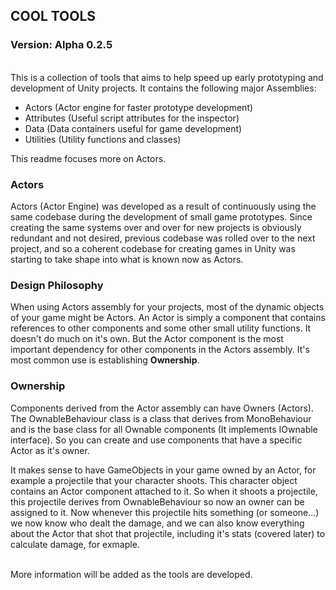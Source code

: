 <h2>COOL TOOLS</h2>
<h3> Version: Alpha 0.2.5 </h3>

<br>
This is a collection of tools that aims to help speed up early prototyping and development of Unity projects.
It contains the following major Assemblies:
<ul>
<li>Actors (Actor engine for faster prototype development)</li>
<li>Attributes (Useful script attributes for the inspector)</li>
<li>Data (Data containers useful for game development)</li>
<li>Utilities (Utility functions and classes)</li>
</ul>

This readme focuses more on Actors.

### Actors
Actors (Actor Engine) was developed as a result of continuously using the same codebase during the development of small game prototypes.
Since creating the same systems over and over for new projects is obviously redundant and not desired, previous codebase was rolled over
to the next project, and so a coherent codebase for creating games in Unity was starting to take shape into what is known now as Actors.

### Design Philosophy
When using Actors assembly for your projects, most of the dynamic objects of your game might be Actors. An Actor is simply a component
that contains references to other components and some other small utility functions. It doesn't do much on it's own. But the Actor component
is the most important dependency for other components in the Actors assembly. It's most common use is establishing **Ownership**.

### Ownership
Components derived from the Actor assembly can have Owners (Actors). The OwnableBehaviour class is a class that derives from MonoBehaviour
and is the base class for all Ownable components (It implements IOwnable interface). So you can create and use components that have a specific 
Actor as it's owner.

It makes sense to have GameObjects in your game owned by an Actor, for example a projectile that your character shoots. This character object
contains an Actor component attached to it. So when it shoots a projectile, this projectile derives from OwnableBehaviour so now an owner
can be assigned to it. Now whenever this projectile hits something (or someone...) we now know who dealt the damage, and we can also
know everything about the Actor that shot that projectile, including it's stats (covered later) to calculate damage, for exmaple.

<br>
More information will be added as the tools are developed.
